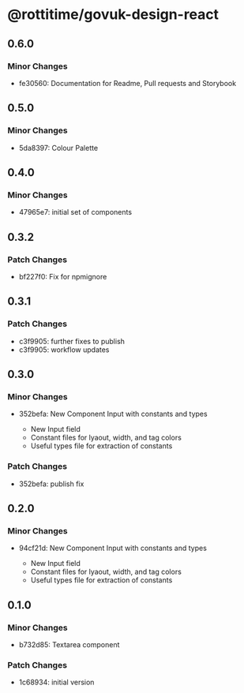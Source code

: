 # @rottitime/govuk-design-react

## 0.6.0

### Minor Changes

- fe30560: Documentation for Readme, Pull requests and Storybook

## 0.5.0

### Minor Changes

- 5da8397: Colour Palette

## 0.4.0

### Minor Changes

- 47965e7: initial set of components

## 0.3.2

### Patch Changes

- bf227f0: Fix for npmignore

## 0.3.1

### Patch Changes

- c3f9905: further fixes to publish
- c3f9905: workflow updates

## 0.3.0

### Minor Changes

- 352befa: New Component Input with constants and types

  - New Input field
  - Constant files for lyaout, width, and tag colors
  - Useful types file for extraction of constants

### Patch Changes

- 352befa: publish fix

## 0.2.0

### Minor Changes

- 94cf21d: New Component Input with constants and types

  - New Input field
  - Constant files for lyaout, width, and tag colors
  - Useful types file for extraction of constants

## 0.1.0

### Minor Changes

- b732d85: Textarea component

### Patch Changes

- 1c68934: initial version
